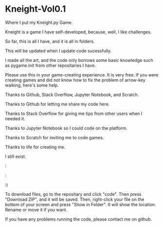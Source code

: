 # Kneight-Vol0.1
Where I put my Kneight.py Game. 

Kneight is a game I have self-developed, because, well, I like challenges. 

So far, this is all I have, and it is all in folders. 

This will be updated when I update code sucessfully. 

I made all the art, and the code only borrows some basic knowledge such as pygame.init from other repositaries I have. 

Please use this in your game-creating experience. It is very free. If you were creating games and did not know how to fix the problem of arrow-key walking, here's some help.

Thanks to Github, Stack Overflow, Jupyter Notebook, and Scratch. 

Thanks to Github for letting me share my code here. 

Thanks to Stack Overflow for giving me tips from other users when I needed it. 

Thanks to Jupyter Notebook so I could code on the platform. 

Thanks to Scratch for inviting me to code games. 

Thanks to life for creating me. 

I still exist. 

:

:

:)

To download files, go to the repositary and click "code". Then press "Download ZIP", and it will be saved. Then, right-click your file on the bottom of your screen and press "Show in Folder". It will show the location. Rename or move it if you want. 

If you have any problems running the code, please contact me on github. 
